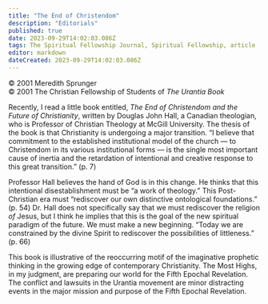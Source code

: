 ```yaml
---
title: "The End of Christendom"
description: "Editorials"
published: true
date: 2023-09-29T14:02:03.086Z
tags: The Spiritual Fellowship Journal, Spiritual Fellowship, article
editor: markdown
dateCreated: 2023-09-29T14:02:03.086Z
---
```


<p class="v-card v-sheet theme--light gray lighten-3 px-2">© 2001 Meredith Sprunger<br>© 2001 The Christian Fellowship of Students of <i>The Urantia Book</i></p>

Recently, I read a little book entitled, _The End of Christendom and the Future of Christianity_, written by Douglas John Hall, a Canadian theologian, who is Professor of Christian Theology at McGill University. The thesis of the book is that Christianity is undergoing a major transition. “I believe that commitment to the established institutional model of the church — to Christendom in its various institutional forms — is the single most important cause of inertia and the retardation of intentional and creative response to this great transition.” (p. 7)

Professor Hall believes the hand of God is in this change. He thinks that this intentional disestablishment must be “a work of theology.” This Post-Christian era must “rediscover our own distinctive ontological foundations.” (p. 54) Dr. Hall does not specifically say that we must rediscover the religion _of_ Jesus, but I think he implies that this is the goal of the new spiritual paradigm of the future. We must make a new beginning. “Today we are constrained by the divine Spirit to rediscover the possibilities of littleness.” (p. 66)

This book is illustrative of the reoccurring motif of the imaginative prophetic thinking in the growing edge of contemporary Christianity. The Most Highs, in my judgment, are preparing our world for the Fifth Epochal Revelation. The conflict and lawsuits in the Urantia movement are minor distracting events in the major mission and purpose of the Fifth Epochal Revelation.